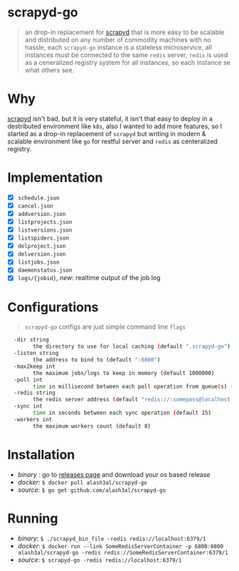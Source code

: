 scrapyd-go
===========
> an drop-in replacement for [scrapyd](https://github.com/scrapy/scrapyd) that is more easy to be scalable and distributed on any number of commodity machines with no hassle, each `scrapyd-go` instance is a stateless microservice, all instances must be connected to the same `redis` server, `redis` is used as a ceneralized registry system for all instances, so each instance se what others see.

Why
===
[scrapyd](https://github.com/scrapy/scrapyd) isn't bad, but it is very stateful, it isn't that easy to deploy in a destributed environment like `k8s`, also I wanted to add more features, so I started as a drop-in replacement of `scrapyd` but writing in modern & scalable environment like `go` for restful server and `redis` as centeralized registry.

Implementation
==============
- [x] `schedule.json` 
- [x] `cancel.json` 
- [x] `addversion.json`
- [x] `listprojects.json`
- [x] `listversions.json`
- [x] `listspiders.json`
- [x] `delproject.json`
- [x] `delversion.json`
- [x] `listjobs.json`
- [x] `daemonstatus.json`
- [x] `logs/{jobid}`, *new*: realtime output of the job log

Configurations
===============
> `scrapyd-go` configs are just simple command line `flags`

```bash
  -dir string
        the directory to use for local caching (default ".scrapyd-go")
  -listen string
        the address to bind to (default ":6800")
  -max2keep int
        the maximum jobs/logs to keep in memory (default 1000000)
  -poll int
        time in millisecond between each poll operation from queue(s) (default 10)
  -redis string
        the redis server address (default "redis://:somepass@localhost:6379/1")
  -sync int
        time in seconds between each sync operation (default 15)
  -workers int
        the maximum workers count (default 8)
```

Installation
=============
- *binary* : go to [releases page](https://github.com/alash3al/scrapyd-go) and download your os based release
- *docker*: `$ docker pull alash3al/scrapyd-go`
- *source*: `$ go get github.com/alash3al/scrapyd-go`

Running
========
- *binary*: `$ ./scrapyd_bin_file -redis redis://localhost:6379/1`
- *docker*: `$ docker run --link SomeRedisServerContainer -p 6800:6800 alash3al/scrapyd-go -redis redis://SomeRedisServerContainer:6379/1`
- *source*: `$ scrapyd-go -redis redis://localhost:6379/1`

